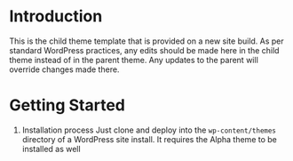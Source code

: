# Introduction 
This is the child theme template that is provided on a new site build.
As per standard WordPress practices, any edits should be made here in the child theme instead of in the parent theme.
Any updates to the parent will override changes made there.

# Getting Started
1.	Installation process
    Just clone and deploy into the `wp-content/themes` directory of a WordPress site install. It requires the Alpha theme to be installed as well
